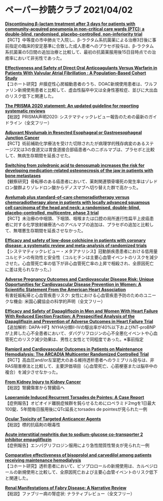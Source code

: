 # ペーパー抄読クラブ 2021/04/02

[**Discontinuing β-lactam treatment after 3 days for patients with community-acquired pneumonia in non-critical care wards (PTC): a double-blind, randomised, placebo-controlled, non-inferiority trial**](https://pubmed.ncbi.nlm.nih.gov/33773631/)  
【RCT】中等度の市中肺炎で入院し、β-ラクタム系抗菌薬による治療3日後に事前指定の臨床的安定基準に合致した成人患者へのプラセボ投与は、β-ラクタム系抗菌薬の5日間の追加治療と比較して、最初の抗菌薬服用後15日目時点での治癒率において非劣性であった。

[**Effectiveness and Safety of Direct Oral Anticoagulants Versus Warfarin in Patients With Valvular Atrial Fibrillation : A Population-Based Cohort Study**](https://pubmed.ncbi.nlm.nih.gov/33780291/)  
【コホート研究】弁膜症性心房細動患者のうち、DOAC新規使用患者は、ワルファリン新規使用患者と比較して、虚血性脳卒中又は全身性塞栓症、並びに大出血のリスク低下と関連した。

[**The PRISMA 2020 statement: An updated guideline for reporting systematic reviews**](https://pubmed.ncbi.nlm.nih.gov/33780438/)  
【総説】PRISMA声明2020: システマティックレビュー報告のための最新のガイドライン（全文フリー）

[**Adjuvant Nivolumab in Resected Esophageal or Gastroesophageal Junction Cancer**](https://pubmed.ncbi.nlm.nih.gov/33789008/)  
【RCT】術前補助化学療法を受けた切除されたが病理学的残存病変のあるステージ2又は3の食道又は胃食道接合部癌患者へのニボルマブは、プラセボと比較して、無病生存期間を延長させた。

[**Switching from zoledronic acid to denosumab increases the risk for developing medication-related osteonecrosis of the jaw in patients with bone metastases**](https://pubmed.ncbi.nlm.nih.gov/33791853/)  
【観察研究】骨転移のある癌患者において、薬剤関連顎骨壊死の発生率はゾレドロン酸群よりゾレドロン酸からデノスマブへ切り替えた群で高かった。

[**Avelumab plus standard-of-care chemoradiotherapy versus chemoradiotherapy alone in patients with locally advanced squamous cell carcinoma of the head and neck: a randomised, double-blind, placebo-controlled, multicentre, phase 3 trial**](https://pubmed.ncbi.nlm.nih.gov/33794205/)  
【RCT】未治療の中咽頭、下咽頭、咽喉または口腔の局所進行性扁平上皮癌患者に対する化学放射線療法へのアベルマブの追加は、プラセボの追加と比較して、無増悪生存期間を延長させなかった。

[**Efficacy and safety of low-dose colchicine in patients with coronary disease: a systematic review and meta-analysis of randomized trials**](https://pubmed.ncbi.nlm.nih.gov/33769515/)  
【システマティックレビュー・メタアナリシス】冠動脈疾患患者における低用量コルヒチンの有効性と安全性（コルヒチンは主要心血管イベントのリスクを減少させた。心血管死亡率の低下が非心血管死亡率の上昇で相殺され、全原因死亡に差は見られなかった。）

[**Adverse Pregnancy Outcomes and Cardiovascular Disease Risk: Unique Opportunities for Cardiovascular Disease Prevention in Women: A Scientific Statement From the American Heart Association**](https://pubmed.ncbi.nlm.nih.gov/33779213/)  
有害妊娠転帰と心血管疾患リスク: 女性における心血管疾患予防のためのユニークな機会: 米国心臓協会の科学的声明（全文フリー）

[**Efficacy and Safety of Dapagliflozin in Men and Women With Heart Failure With Reduced Ejection Fraction: A Prespecified Analysis of the Dapagliflozin and Prevention of Adverse Outcomes in Heart Failure Trial**](https://pubmed.ncbi.nlm.nih.gov/33787831/)  
【追加解析: DAPA-HF】NYHA分類II-IVの駆出率が40%以下およびNT-proBNPが上昇した心不全患者において、ダパグリフロジンの心不全悪化イベントや心血管死亡のリスク減少効果は、男性と女性とで同程度であった。※事前指定

[**Ramipril and Cardiovascular Outcomes in Patients on Maintenance Hemodialysis: The ARCADIA Multicenter Randomized Controlled Trial**](https://pubmed.ncbi.nlm.nih.gov/33782036/)  
【RCT】高血圧and/or左室肥大のある維持透析患者へのラミプリル投与は、非RAS阻害療法と比較して、主要評価項目（心血管死亡、心筋梗塞または脳卒中の複合）を減少させなかった。

[**From Kidney Injury to Kidney Cancer**](https://pubmed.ncbi.nlm.nih.gov/33794229/)  
【総説】腎臓傷害から腎臓癌へ

[**Loperamide Induced Recurrent Torsades de Pointes: A Case Report**](https://pubmed.ncbi.nlm.nih.gov/33779357/)  
【症例報告】オピオイド離脱症候群を鈍らせるためにロペラミド2mgを1日最大100錠、5年間毎日服用後にQTc延長とtorsades de pointesが見られた一例

[**Ocular Toxicity of Targeted Anticancer Agents**](https://pubmed.ncbi.nlm.nih.gov/33788182/)  
【総説】標的抗癌剤の眼毒性

[**Acute interstitial nephritis due to sodium-glucose co-transporter 2 inhibitor empagliflozin**](https://pubmed.ncbi.nlm.nih.gov/33777384/)  
【症例報告】エンパグリフロジン服用により急性間質性腎炎が見られた一例

[**Comparative effectiveness of bisoprolol and carvedilol among patients receiving maintenance hemodialysis**](https://pubmed.ncbi.nlm.nih.gov/33779636/)  
【コホート研究】透析患者において、ビソプロロールの新規使用は、カルベジロールの新規使用と比較して、全原因死亡および主要心血管イベントのリスク低下と関連した。

[**Renal Manifestations of Fabry Disease: A Narrative Review**](https://pubmed.ncbi.nlm.nih.gov/33786192/)  
【総説】ファブリー病の腎症状: ナラティブレビュー（全文フリー）